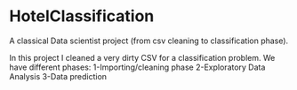 # HotelClassification
A classical Data scientist project (from csv cleaning to classification phase).

In this project I cleaned a very dirty CSV for a classification problem. We have different phases:
1-Importing/cleaning phase
2-Exploratory Data Analysis
3-Data prediction
